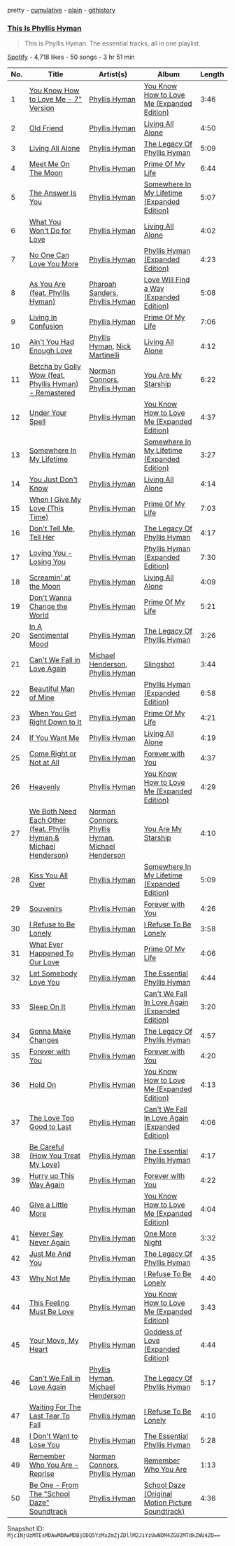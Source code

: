 pretty - [cumulative](/playlists/cumulative/37i9dQZF1DZ06evO1Y8O2w.md) - [plain](/playlists/plain/37i9dQZF1DZ06evO1Y8O2w) - [githistory](https://github.githistory.xyz/mackorone/spotify-playlist-archive/blob/main/playlists/plain/37i9dQZF1DZ06evO1Y8O2w)

### [This Is Phyllis Hyman](https://open.spotify.com/playlist/37i9dQZF1DZ06evO1Y8O2w)

> This is Phyllis Hyman\. The essential tracks, all in one playlist.

[Spotify](https://open.spotify.com/user/spotify) - 4,718 likes - 50 songs - 3 hr 51 min

| No. | Title | Artist(s) | Album | Length |
|---|---|---|---|---|
| 1 | [You Know How to Love Me \- 7" Version](https://open.spotify.com/track/12nDGzwsNPNjULCy7VKGHx) | [Phyllis Hyman](https://open.spotify.com/artist/3oqSDVaf6RoBGreqOlgUpv) | [You Know How to Love Me \(Expanded Edition\)](https://open.spotify.com/album/6McedcPTihVzYQ7dqLK7PM) | 3:46 |
| 2 | [Old Friend](https://open.spotify.com/track/3qTq1bSZBrndBmw8YktDNi) | [Phyllis Hyman](https://open.spotify.com/artist/3oqSDVaf6RoBGreqOlgUpv) | [Living All Alone](https://open.spotify.com/album/1iOHlsTOydpJYP3kIuuwYD) | 4:50 |
| 3 | [Living All Alone](https://open.spotify.com/track/6c1Xd2ZERcoUmhLvYVrYIX) | [Phyllis Hyman](https://open.spotify.com/artist/3oqSDVaf6RoBGreqOlgUpv) | [The Legacy Of Phyllis Hyman](https://open.spotify.com/album/6fXm4HqvSqxh6jsiU5f505) | 5:09 |
| 4 | [Meet Me On The Moon](https://open.spotify.com/track/3oJh3bfR18qSOb9ss4uVHm) | [Phyllis Hyman](https://open.spotify.com/artist/3oqSDVaf6RoBGreqOlgUpv) | [Prime Of My Life](https://open.spotify.com/album/3Zt8flubel6shc4b9kmt2f) | 6:44 |
| 5 | [The Answer Is You](https://open.spotify.com/track/0MMkuqkCRPHekNJjzOpEZn) | [Phyllis Hyman](https://open.spotify.com/artist/3oqSDVaf6RoBGreqOlgUpv) | [Somewhere In My Lifetime \(Expanded Edition\)](https://open.spotify.com/album/3KRmacfnU7BPbkQPRODzEw) | 5:07 |
| 6 | [What You Won't Do for Love](https://open.spotify.com/track/7Cw9qRzAA9RMH4DxMkg6pr) | [Phyllis Hyman](https://open.spotify.com/artist/3oqSDVaf6RoBGreqOlgUpv) | [Living All Alone](https://open.spotify.com/album/1iOHlsTOydpJYP3kIuuwYD) | 4:02 |
| 7 | [No One Can Love You More](https://open.spotify.com/track/2npnWoCNxeGzAhjGyTx3V2) | [Phyllis Hyman](https://open.spotify.com/artist/3oqSDVaf6RoBGreqOlgUpv) | [Phyllis Hyman \(Expanded Edition\)](https://open.spotify.com/album/5CNAoF5myCR0foNabbyld2) | 4:23 |
| 8 | [As You Are \(feat\. Phyllis Hyman\)](https://open.spotify.com/track/4szHa9dRhiy3tJ1Jf5jz2V) | [Pharoah Sanders](https://open.spotify.com/artist/3JLUCojZaHrX2LaUkSj7Ud), [Phyllis Hyman](https://open.spotify.com/artist/3oqSDVaf6RoBGreqOlgUpv) | [Love Will Find a Way \(Expanded Edition\)](https://open.spotify.com/album/0orhXwlJ4LCfDwMYVAXsdW) | 5:08 |
| 9 | [Living In Confusion](https://open.spotify.com/track/6X8TcpimcImnieJyfPr7NF) | [Phyllis Hyman](https://open.spotify.com/artist/3oqSDVaf6RoBGreqOlgUpv) | [Prime Of My Life](https://open.spotify.com/album/3Zt8flubel6shc4b9kmt2f) | 7:06 |
| 10 | [Ain't You Had Enough Love](https://open.spotify.com/track/56xlTwqeWKIsw68ZOMzmp7) | [Phyllis Hyman](https://open.spotify.com/artist/3oqSDVaf6RoBGreqOlgUpv), [Nick Martinelli](https://open.spotify.com/artist/4gt6myR7cf8PiupMaIEx9U) | [Living All Alone](https://open.spotify.com/album/1iOHlsTOydpJYP3kIuuwYD) | 4:12 |
| 11 | [Betcha by Golly Wow \(feat\. Phyllis Hyman\) \- Remastered](https://open.spotify.com/track/2r9qFtnF0Iq41I5HlsPfdW) | [Norman Connors](https://open.spotify.com/artist/54bbmw5qZiMf23TTmm6ojR), [Phyllis Hyman](https://open.spotify.com/artist/3oqSDVaf6RoBGreqOlgUpv) | [You Are My Starship](https://open.spotify.com/album/0whQoF11EIgNxK3FntxLCU) | 6:22 |
| 12 | [Under Your Spell](https://open.spotify.com/track/1epWunuJZeDxs679CCQSpU) | [Phyllis Hyman](https://open.spotify.com/artist/3oqSDVaf6RoBGreqOlgUpv) | [You Know How to Love Me \(Expanded Edition\)](https://open.spotify.com/album/6McedcPTihVzYQ7dqLK7PM) | 4:37 |
| 13 | [Somewhere In My Lifetime](https://open.spotify.com/track/2MXUONwP4lnGiRLtqlKP9Z) | [Phyllis Hyman](https://open.spotify.com/artist/3oqSDVaf6RoBGreqOlgUpv) | [Somewhere In My Lifetime \(Expanded Edition\)](https://open.spotify.com/album/3KRmacfnU7BPbkQPRODzEw) | 3:27 |
| 14 | [You Just Don't Know](https://open.spotify.com/track/1UtIQ6BxB9GyfrweUAj1YR) | [Phyllis Hyman](https://open.spotify.com/artist/3oqSDVaf6RoBGreqOlgUpv) | [Living All Alone](https://open.spotify.com/album/1iOHlsTOydpJYP3kIuuwYD) | 4:14 |
| 15 | [When I Give My Love \(This Time\)](https://open.spotify.com/track/2unUCdfT0PO8snZdH9mdjF) | [Phyllis Hyman](https://open.spotify.com/artist/3oqSDVaf6RoBGreqOlgUpv) | [Prime Of My Life](https://open.spotify.com/album/3Zt8flubel6shc4b9kmt2f) | 7:03 |
| 16 | [Don't Tell Me, Tell Her](https://open.spotify.com/track/0E6EbqqEBDHEo7NuqEMuZ5) | [Phyllis Hyman](https://open.spotify.com/artist/3oqSDVaf6RoBGreqOlgUpv) | [The Legacy Of Phyllis Hyman](https://open.spotify.com/album/6fXm4HqvSqxh6jsiU5f505) | 4:17 |
| 17 | [Loving You \- Losing You](https://open.spotify.com/track/1hacpWgUcC3QghqblcVSDT) | [Phyllis Hyman](https://open.spotify.com/artist/3oqSDVaf6RoBGreqOlgUpv) | [Phyllis Hyman \(Expanded Edition\)](https://open.spotify.com/album/5CNAoF5myCR0foNabbyld2) | 7:30 |
| 18 | [Screamin' at the Moon](https://open.spotify.com/track/7K9lnr4hGsGkx1OtrxUz8g) | [Phyllis Hyman](https://open.spotify.com/artist/3oqSDVaf6RoBGreqOlgUpv) | [Living All Alone](https://open.spotify.com/album/1iOHlsTOydpJYP3kIuuwYD) | 4:09 |
| 19 | [Don't Wanna Change the World](https://open.spotify.com/track/06b5ZHfj1b9u3Kn4DegPSD) | [Phyllis Hyman](https://open.spotify.com/artist/3oqSDVaf6RoBGreqOlgUpv) | [Prime Of My Life](https://open.spotify.com/album/3Zt8flubel6shc4b9kmt2f) | 5:21 |
| 20 | [In A Sentimental Mood](https://open.spotify.com/track/73PpHL1BhZ3ji6c1FLhEfo) | [Phyllis Hyman](https://open.spotify.com/artist/3oqSDVaf6RoBGreqOlgUpv) | [The Legacy Of Phyllis Hyman](https://open.spotify.com/album/6fXm4HqvSqxh6jsiU5f505) | 3:26 |
| 21 | [Can't We Fall in Love Again](https://open.spotify.com/track/7LoUpAYekcUxAnBC8Cv27p) | [Michael Henderson](https://open.spotify.com/artist/6KzAnKswHOUCX8xiEudD7K), [Phyllis Hyman](https://open.spotify.com/artist/3oqSDVaf6RoBGreqOlgUpv) | [Slingshot](https://open.spotify.com/album/4ZTtXdTxQFaHLJrJPxUt3x) | 3:44 |
| 22 | [Beautiful Man of Mine](https://open.spotify.com/track/35NPXOAZeNlu6WMRfJAA8m) | [Phyllis Hyman](https://open.spotify.com/artist/3oqSDVaf6RoBGreqOlgUpv) | [Phyllis Hyman \(Expanded Edition\)](https://open.spotify.com/album/5CNAoF5myCR0foNabbyld2) | 6:58 |
| 23 | [When You Get Right Down to It](https://open.spotify.com/track/0LlfOstih9quyorg6AzhpZ) | [Phyllis Hyman](https://open.spotify.com/artist/3oqSDVaf6RoBGreqOlgUpv) | [Prime Of My Life](https://open.spotify.com/album/3Zt8flubel6shc4b9kmt2f) | 4:21 |
| 24 | [If You Want Me](https://open.spotify.com/track/1kU7W8P5aCIyK7Qk19VcfB) | [Phyllis Hyman](https://open.spotify.com/artist/3oqSDVaf6RoBGreqOlgUpv) | [Living All Alone](https://open.spotify.com/album/1iOHlsTOydpJYP3kIuuwYD) | 4:19 |
| 25 | [Come Right or Not at All](https://open.spotify.com/track/0Rf1w4aSyzSwZyRh5PTKmR) | [Phyllis Hyman](https://open.spotify.com/artist/3oqSDVaf6RoBGreqOlgUpv) | [Forever with You](https://open.spotify.com/album/34aeEx1cGFw53Q9wNlQ9kR) | 4:37 |
| 26 | [Heavenly](https://open.spotify.com/track/4FmIRmhnvySm1rL5NV4E10) | [Phyllis Hyman](https://open.spotify.com/artist/3oqSDVaf6RoBGreqOlgUpv) | [You Know How to Love Me \(Expanded Edition\)](https://open.spotify.com/album/6McedcPTihVzYQ7dqLK7PM) | 4:29 |
| 27 | [We Both Need Each Other \(feat\. Phyllis Hyman & Michael Henderson\)](https://open.spotify.com/track/30IeocGEafO6mJpVD5Wlvg) | [Norman Connors](https://open.spotify.com/artist/54bbmw5qZiMf23TTmm6ojR), [Phyllis Hyman](https://open.spotify.com/artist/3oqSDVaf6RoBGreqOlgUpv), [Michael Henderson](https://open.spotify.com/artist/6KzAnKswHOUCX8xiEudD7K) | [You Are My Starship](https://open.spotify.com/album/0whQoF11EIgNxK3FntxLCU) | 4:10 |
| 28 | [Kiss You All Over](https://open.spotify.com/track/0Edm8k4zRcVhHQMHJYrKAy) | [Phyllis Hyman](https://open.spotify.com/artist/3oqSDVaf6RoBGreqOlgUpv) | [Somewhere In My Lifetime \(Expanded Edition\)](https://open.spotify.com/album/3KRmacfnU7BPbkQPRODzEw) | 5:09 |
| 29 | [Souvenirs](https://open.spotify.com/track/3yNsxa2HKOrEwov5Ygk5Jt) | [Phyllis Hyman](https://open.spotify.com/artist/3oqSDVaf6RoBGreqOlgUpv) | [Forever with You](https://open.spotify.com/album/34aeEx1cGFw53Q9wNlQ9kR) | 4:26 |
| 30 | [I Refuse to Be Lonely](https://open.spotify.com/track/7ExBN9mMlaGDymm6SIZDPz) | [Phyllis Hyman](https://open.spotify.com/artist/3oqSDVaf6RoBGreqOlgUpv) | [I Refuse To Be Lonely](https://open.spotify.com/album/5ZL0TvoU13FleSFEGSbqPc) | 3:58 |
| 31 | [What Ever Happened To Our Love](https://open.spotify.com/track/5guRhSosc8jWFmqVFDtdwj) | [Phyllis Hyman](https://open.spotify.com/artist/3oqSDVaf6RoBGreqOlgUpv) | [Prime Of My Life](https://open.spotify.com/album/3Zt8flubel6shc4b9kmt2f) | 4:06 |
| 32 | [Let Somebody Love You](https://open.spotify.com/track/4FNDRMB2ql57XkWYv6OFzr) | [Phyllis Hyman](https://open.spotify.com/artist/3oqSDVaf6RoBGreqOlgUpv) | [The Essential Phyllis Hyman](https://open.spotify.com/album/6VUEth5sqgE8jceRauguLC) | 4:44 |
| 33 | [Sleep On It](https://open.spotify.com/track/3pAmGIMw7jjf85vraM5mnA) | [Phyllis Hyman](https://open.spotify.com/artist/3oqSDVaf6RoBGreqOlgUpv) | [Can't We Fall In Love Again \(Expanded Edition\)](https://open.spotify.com/album/47teGw86AWbHmUZK8Nizip) | 3:20 |
| 34 | [Gonna Make Changes](https://open.spotify.com/track/4URmiJKUQuceu4ZfcaIA5S) | [Phyllis Hyman](https://open.spotify.com/artist/3oqSDVaf6RoBGreqOlgUpv) | [The Legacy Of Phyllis Hyman](https://open.spotify.com/album/6fXm4HqvSqxh6jsiU5f505) | 4:57 |
| 35 | [Forever with You](https://open.spotify.com/track/4YQLkLUyEro4Xeh9EGSNoX) | [Phyllis Hyman](https://open.spotify.com/artist/3oqSDVaf6RoBGreqOlgUpv) | [Forever with You](https://open.spotify.com/album/34aeEx1cGFw53Q9wNlQ9kR) | 4:20 |
| 36 | [Hold On](https://open.spotify.com/track/4A7MYo7tQyJfZMptVJ7IZh) | [Phyllis Hyman](https://open.spotify.com/artist/3oqSDVaf6RoBGreqOlgUpv) | [You Know How to Love Me \(Expanded Edition\)](https://open.spotify.com/album/6McedcPTihVzYQ7dqLK7PM) | 4:13 |
| 37 | [The Love Too Good to Last](https://open.spotify.com/track/2iZo4T7xDFIJhGELrd3wyX) | [Phyllis Hyman](https://open.spotify.com/artist/3oqSDVaf6RoBGreqOlgUpv) | [Can't We Fall In Love Again \(Expanded Edition\)](https://open.spotify.com/album/47teGw86AWbHmUZK8Nizip) | 4:06 |
| 38 | [Be Careful \(How You Treat My Love\)](https://open.spotify.com/track/5rPFEVyqIztyj80EolIn4S) | [Phyllis Hyman](https://open.spotify.com/artist/3oqSDVaf6RoBGreqOlgUpv) | [The Essential Phyllis Hyman](https://open.spotify.com/album/6VUEth5sqgE8jceRauguLC) | 4:17 |
| 39 | [Hurry up This Way Again](https://open.spotify.com/track/0ZO2hnswG8lteyIf6G4FFn) | [Phyllis Hyman](https://open.spotify.com/artist/3oqSDVaf6RoBGreqOlgUpv) | [Forever with You](https://open.spotify.com/album/34aeEx1cGFw53Q9wNlQ9kR) | 4:22 |
| 40 | [Give a Little More](https://open.spotify.com/track/2kgfnVggBSdoz1XKmHNB1w) | [Phyllis Hyman](https://open.spotify.com/artist/3oqSDVaf6RoBGreqOlgUpv) | [You Know How to Love Me \(Expanded Edition\)](https://open.spotify.com/album/6McedcPTihVzYQ7dqLK7PM) | 4:04 |
| 41 | [Never Say Never Again](https://open.spotify.com/track/79czZJbXxF4IH2ZKlfplwe) | [Phyllis Hyman](https://open.spotify.com/artist/3oqSDVaf6RoBGreqOlgUpv) | [One More Night](https://open.spotify.com/album/2b6rslI1UbzrU7SszsgXH3) | 3:32 |
| 42 | [Just Me And You](https://open.spotify.com/track/2LwAnUO0yqMyEbAgXAqM9N) | [Phyllis Hyman](https://open.spotify.com/artist/3oqSDVaf6RoBGreqOlgUpv) | [The Legacy Of Phyllis Hyman](https://open.spotify.com/album/6fXm4HqvSqxh6jsiU5f505) | 4:35 |
| 43 | [Why Not Me](https://open.spotify.com/track/6rJ7eWJdusD4mgwMCHWMUc) | [Phyllis Hyman](https://open.spotify.com/artist/3oqSDVaf6RoBGreqOlgUpv) | [I Refuse To Be Lonely](https://open.spotify.com/album/5ZL0TvoU13FleSFEGSbqPc) | 4:40 |
| 44 | [This Feeling Must Be Love](https://open.spotify.com/track/6RGu9NzuNh4yotd7ThcZV3) | [Phyllis Hyman](https://open.spotify.com/artist/3oqSDVaf6RoBGreqOlgUpv) | [You Know How to Love Me \(Expanded Edition\)](https://open.spotify.com/album/6McedcPTihVzYQ7dqLK7PM) | 3:43 |
| 45 | [Your Move, My Heart](https://open.spotify.com/track/2hsYj0BZHBOj9aXTCEh13l) | [Phyllis Hyman](https://open.spotify.com/artist/3oqSDVaf6RoBGreqOlgUpv) | [Goddess of Love \(Expanded Edition\)](https://open.spotify.com/album/73RmyKmUXo2MI4Lthly8FY) | 4:44 |
| 46 | [Can't We Fall in Love Again](https://open.spotify.com/track/0c61XIxgnxVYAk3vum9TM3) | [Phyllis Hyman](https://open.spotify.com/artist/3oqSDVaf6RoBGreqOlgUpv), [Michael Henderson](https://open.spotify.com/artist/6KzAnKswHOUCX8xiEudD7K) | [The Legacy Of Phyllis Hyman](https://open.spotify.com/album/6fXm4HqvSqxh6jsiU5f505) | 5:17 |
| 47 | [Waiting For The Last Tear To Fall](https://open.spotify.com/track/5KRXfGjx3lJnP2dvqu63xJ) | [Phyllis Hyman](https://open.spotify.com/artist/3oqSDVaf6RoBGreqOlgUpv) | [I Refuse To Be Lonely](https://open.spotify.com/album/5ZL0TvoU13FleSFEGSbqPc) | 4:10 |
| 48 | [I Don't Want to Lose You](https://open.spotify.com/track/5I8feSnTQYGtQ3fHzAuGZ5) | [Phyllis Hyman](https://open.spotify.com/artist/3oqSDVaf6RoBGreqOlgUpv) | [The Essential Phyllis Hyman](https://open.spotify.com/album/6VUEth5sqgE8jceRauguLC) | 5:28 |
| 49 | [Remember Who You Are \- Reprise](https://open.spotify.com/track/4dSzqYdNc4nz3knQp7wXAO) | [Norman Connors](https://open.spotify.com/artist/54bbmw5qZiMf23TTmm6ojR), [Phyllis Hyman](https://open.spotify.com/artist/3oqSDVaf6RoBGreqOlgUpv) | [Remember Who You Are](https://open.spotify.com/album/5yCGSEkSYJdLMa57czbpOa) | 1:13 |
| 50 | [Be One \- From The "School Daze" Soundtrack](https://open.spotify.com/track/1EF7lcwgxH3Np3fcE3v81t) | [Phyllis Hyman](https://open.spotify.com/artist/3oqSDVaf6RoBGreqOlgUpv) | [School Daze \(Original Motion Picture Soundtrack\)](https://open.spotify.com/album/4J3xFfnjMRpHtyf5PjILtT) | 4:36 |

Snapshot ID: `Mjc1NjUzMTEsMDAwMDAwMDBjODQ5YzMxZmZjZDllM2JiYzUwNDM4ZGU2MTdkZWU4ZQ==`
